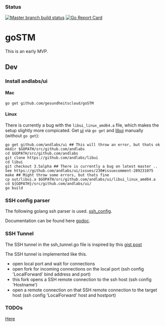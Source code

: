 ### Status
[![Master branch build status](https://travis-ci.com/gesundheitscloud/goSTM.svg?branch=master)](https://travis-ci.com/gesundheitscloud/goSTM)
[![Go Report Card](https://goreportcard.com/badge/github.com/gesundheitscloud/goSTM)](https://goreportcard.com/report/github.com/gesundheitscloud/goSTM)

# goSTM

This is an early MVP.

## Dev

### Install andlabs/ui
#### Mac
```
go get github.com/gesundheitscloud/goSTM
``` 
#### Linux
There is currently a bug with the `libui_linux_amd64.a` file, which makes the setup slightly more compicated. Get [ui](https://github.com/andlabs/ui) via `go get` and [libui](https://github.com/andlabs/libui) manually (without `go get`):
```
go get github.com/andlabs/ui ## This will throw an error, but thats ok
mkdir $GOPATH/src/github.com/andlabs
cd $GOPATH/src/github.com/andlabs
git clone https://github.com/andlabs/libui
cd libui
git checkout 3.5alpha ## There is currently a bug on latest master .. See https://github.com/andlabs/ui/issues/230#issuecomment-289231075
make ## Might throw some errors, but thats fine
cp out/libui.a $GOPATH/src/github.com/andlabs/ui/libui_linux_amd64.a
cd ${GOPATH}/src/github.com/andlabs/ui/
go build
```


### SSH config parser

The following golang ssh parser is used. [ssh_config](https://github.com/kevinburke/ssh_config).

Documentation can be found here [godoc](https://godoc.org/github.com/kevinburke/ssh_config).

### SSH Tunnel

The SSH tunnel in the ssh_tunnel.go file is inspired by this
[gist post](https://gist.github.com/svett/5d695dcc4cc6ad5dd275)

The SSH tunnel is implemented like this.

* open local port and wait for connections
* open fork for incoming connections on the local port (ssh config 'LocalForward' bind address and port)
* this fork opens a SSH remote connection to the ssh host (ssh config 'Hostname')
* open a remote connection on that SSH remote connection to the target host (ssh config 'LocalForward' host and hostport)

### TODOs
[Here](TODO.md)

